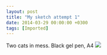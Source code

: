 ```yaml
---
layout: post
title: "My sketch attempt 1"
date: 2014-03-29 00:00:00 +0300
tags: [Imported]
---
```


Two cats in mess. Black gel pen, A4 ![](https://31.media.tumblr.com/6e5d489d9b442214e463e0cb279ccee5/tumblr_inline_n3766gBJjR1qfp23s.jpg)